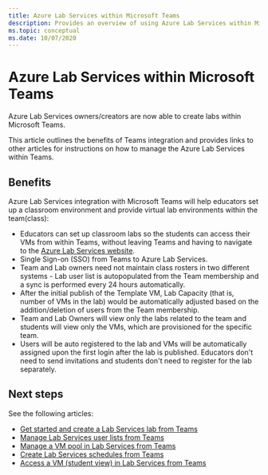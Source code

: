 ```yaml
---
title: Azure Lab Services within Microsoft Teams
description: Provides an overview of using Azure Lab Services within Microsoft Teams. 
ms.topic: conceptual
ms.date: 10/07/2020
---
```


# Azure Lab Services within Microsoft Teams

Azure Lab Services owners/creators are now able to create labs within Microsoft Teams.

This article outlines the benefits of Teams integration and provides links to other articles for instructions on how to manage the Azure Lab Services within Teams. 

## Benefits

Azure Lab Services integration with Microsoft Teams will help educators set up a classroom environment and provide virtual lab environments within the team(class): 

* Educators can set up classroom labs so the students can access their VMs from within Teams, without leaving Teams and having to navigate to the [Azure Lab Services website](https://labs.azure.com).
* Single Sign-on (SSO) from Teams to Azure Lab Services.
* Team and Lab owners need not maintain class rosters in two different systems - Lab user list is autopopulated from the Team membership and a sync is performed every 24 hours automatically. 
* After the initial publish of the Template VM, Lab Capacity (that is, number of VMs in the lab) would be automatically adjusted based on the addition/deletion of users from the Team membership. 
* Team and Lab Owners will view only the labs related to the team and students will view only the VMs, which are provisioned for the specific team. 
* Users will be auto registered to the lab and VMs will be automatically assigned upon the first login after the lab is published. Educators don't need to send invitations and students don't need to register for the lab separately.  

## Next steps

See the following articles:

- [Get started and create a Lab Services lab from Teams](how-to-get-started-create-lab-within-teams.md)
- [Manage Lab Services user lists from Teams](how-to-manage-user-lists-within-teams.md)
- [Manage a VM pool in Lab Services from Teams](how-to-manage-vm-pool-within-teams.md)
- [Create Lab Services schedules from Teams](how-to-create-schedules-within-teams.md)
- [Access a VM (student view) in Lab Services from Teams](how-to-access-vm-for-students-within-teams.md)
